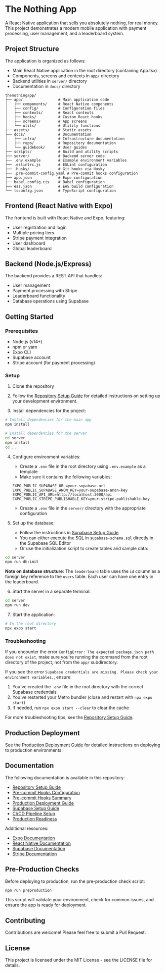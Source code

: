 # The Nothing App

A React Native application that sells you absolutely nothing, for real money. This project demonstrates a modern mobile application with payment processing, user management, and a leaderboard system.

## Project Structure

The application is organized as follows:
- Main React Native application in the root directory (containing App.tsx)
- Components, screens and contexts in `app/` directory
- Backend utilities in `server/` directory
- Documentation in `docs/` directory

```
thenothingapp/
├── app/                # Main application code
│   ├── components/     # React Native components
│   ├── config/         # Configuration files
│   ├── contexts/       # React contexts
│   ├── hooks/          # Custom React hooks
│   ├── screens/        # App screens
│   └── utils/          # Utility functions
├── assets/             # Static assets
├── docs/               # Documentation
│   ├── infra/          # Infrastructure documentation
│   ├── repo/           # Repository documentation
│   └── guidebook/      # User guides
├── scripts/            # Build and utility scripts
├── server/             # Backend server code
├── .env.example        # Example environment variables
├── .eslintrc.js        # ESLint configuration
├── .husky/             # Git hooks via Husky
├── .pre-commit-config.yaml # Pre-commit hooks configuration
├── app.json            # Expo configuration
├── babel.config.cjs    # Babel configuration
├── eas.json            # EAS build configuration
└── tsconfig.json       # TypeScript configuration
```

## Frontend (React Native with Expo)

The frontend is built with React Native and Expo, featuring:

- User registration and login
- Multiple pricing tiers
- Stripe payment integration
- User dashboard
- Global leaderboard

## Backend (Node.js/Express)

The backend provides a REST API that handles:

- User management
- Payment processing with Stripe
- Leaderboard functionality
- Database operations using Supabase

## Getting Started

### Prerequisites

- Node.js (v14+)
- npm or yarn
- Expo CLI
- Supabase account
- Stripe account (for payment processing)

### Setup

1. Clone the repository

2. Follow the [Repository Setup Guide](./docs/repo/SETUP_GUIDE.md) for detailed instructions on setting up your development environment.

3. Install dependencies for the project:

```bash
# Install dependencies for the main app
npm install

# Install dependencies for the server
cd server
npm install
cd ..
```

4. Configure environment variables:
   - Create a `.env` file in the root directory using `.env.example` as a template
   - Make sure it contains the following variables:
   ```
   EXPO_PUBLIC_SUPABASE_URL=your-supabase-url
   EXPO_PUBLIC_SUPABASE_ANON_KEY=your-supabase-anon-key
   EXPO_PUBLIC_API_URL=http://localhost:3000/api
   EXPO_PUBLIC_STRIPE_PUBLISHABLE_KEY=your-stripe-publishable-key
   ```
   - Create a `.env` file in the `server/` directory with the appropriate configuration

5. Set up the database:
   - Follow the instructions in [Supabase Setup Guide](./docs/infra/SUPABASE_SETUP.md)
   - You can either execute the SQL in `supabase-schema.sql` directly in the Supabase SQL Editor
   - Or use the initialization script to create tables and sample data:

```bash
cd server
npm run db:init
```

   **Note on database structure**: The `leaderboard` table uses the `id` column as a foreign key reference to the `users` table. Each user can have one entry in the leaderboard.

6. Start the server in a separate terminal:

```bash
cd server
npm run dev
```

7. Start the application:

```bash
# In the root directory
npx expo start
```

### Troubleshooting

If you encounter the error `ConfigError: The expected package.json path does not exist`, make sure you're running the command from the root directory of the project, not from the `app/` subdirectory.

If you see the error `Supabase credentials are missing. Please check your environment variables.`, ensure:

1. You've created the `.env` file in the root directory with the correct Supabase credentials
2. You've restarted your Metro bundler (close and restart with `npx expo start`)
3. If needed, run `npx expo start --clear` to clear the cache

For more troubleshooting tips, see the [Repository Setup Guide](./docs/repo/SETUP_GUIDE.md).

## Production Deployment

See the [Production Deployment Guide](./docs/infra/PRODUCTION_DEPLOYMENT.md) for detailed instructions on deploying to production environments.

## Documentation

The following documentation is available in this repository:

- [Repository Setup Guide](./docs/repo/SETUP_GUIDE.md)
- [Pre-commit Hooks Configuration](./docs/repo/PRE-COMMIT.md)
- [Pre-commit Hooks Summary](./docs/repo/PRE-COMMIT-SUMMARY.md)
- [Production Deployment Guide](./docs/infra/PRODUCTION_DEPLOYMENT.md)
- [Supabase Setup Guide](./docs/infra/SUPABASE_SETUP.md)
- [CI/CD Pipeline Setup](./docs/infra/CI-CD-SETUP.md)
- [Production Readiness](./docs/infra/PRODUCTION-READINESS.md)

Additional resources:
- [Expo Documentation](https://docs.expo.dev)
- [React Native Documentation](https://reactnative.dev/docs/getting-started)
- [Supabase Documentation](https://supabase.io/docs)
- [Stripe Documentation](https://stripe.com/docs)

## Pre-Production Checks

Before deploying to production, run the pre-production check script:

```bash
npm run preproduction
```

This script will validate your environment, check for common issues, and ensure the app is ready for deployment.

## Contributing

Contributions are welcome! Please feel free to submit a Pull Request.

## License

This project is licensed under the MIT License - see the LICENSE file for details.
